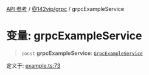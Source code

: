[API 参考](../../../index.md) / [@142vip/grpc](../index.md) / grpcExampleService

# 变量: grpcExampleService

> `const` **grpcExampleService**: [`GrpcExampleService`](../classes/GrpcExampleService.md)

定义于: [example.ts:73](https://github.com/142vip/core-x/blob/d978b443ed1221c42602080459c0a22aae31b2d5/packages/grpc/src/example.ts#L73)
